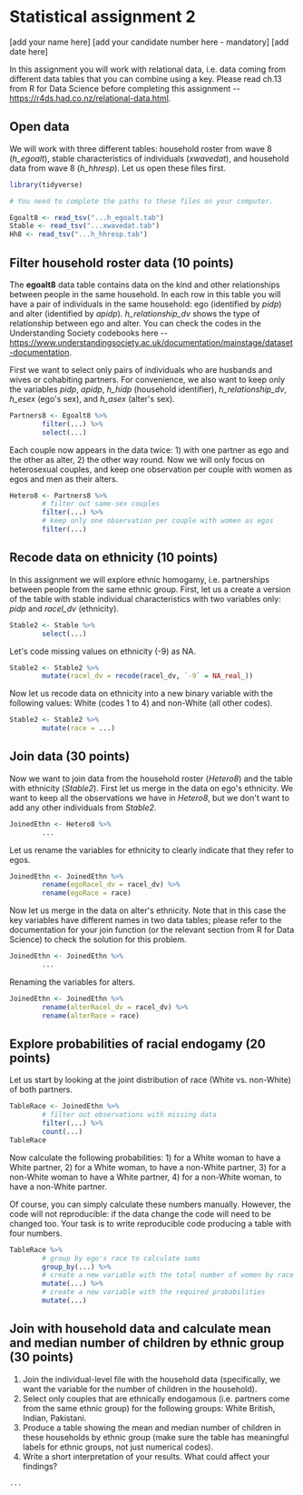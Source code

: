 Statistical assignment 2
================
\[add your name here\] \[add your candidate number here - mandatory\]
\[add date here\]

In this assignment you will work with relational data, i.e. data coming from different data tables that you can combine using a key. Please read ch.13 from R for Data Science before completing this assignment -- <https://r4ds.had.co.nz/relational-data.html>.

Open data
---------

We will work with three different tables: household roster from wave 8 (*h\_egoalt*), stable characteristics of individuals (*xwavedat*), and household data from wave 8 (*h\_hhresp*). Let us open these files first.

``` r
library(tidyverse)

# You need to complete the paths to these files on your computer.

Egoalt8 <- read_tsv("...h_egoalt.tab")
Stable <- read_tsv("...xwavedat.tab")
Hh8 <- read_tsv("...h_hhresp.tab")
```

Filter household roster data (10 points)
----------------------------------------

The **egoalt8** data table contains data on the kind and other relationships between people in the same household. In each row in this table you will have a pair of individuals in the same household: ego (identified by *pidp*) and alter (identified by *apidp*). *h\_relationship\_dv* shows the type of relationship between ego and alter. You can check the codes in the Understanding Society codebooks here -- <https://www.understandingsociety.ac.uk/documentation/mainstage/dataset-documentation>.

First we want to select only pairs of individuals who are husbands and wives or cohabiting partners. For convenience, we also want to keep only the variables *pidp*, *apidp*, *h\_hidp* (household identifier), *h\_relationship\_dv*, *h\_esex* (ego's sex), and *h\_asex* (alter's sex).

``` r
Partners8 <- Egoalt8 %>%
        filter(...) %>%
        select(...)
```

Each couple now appears in the data twice: 1) with one partner as ego and the other as alter, 2) the other way round. Now we will only focus on heterosexual couples, and keep one observation per couple with women as egos and men as their alters.

``` r
Hetero8 <- Partners8 %>%
        # filter out same-sex couples
        filter(...) %>%
        # keep only one observation per couple with women as egos
        filter(...)
```

Recode data on ethnicity (10 points)
------------------------------------

In this assignment we will explore ethnic homogamy, i.e. partnerships between people from the same ethnic group. First, let us a create a version of the table with stable individual characteristics with two variables only: *pidp* and *racel\_dv* (ethnicity).

``` r
Stable2 <- Stable %>%
        select(...)
```

Let's code missing values on ethnicity (-9) as NA.

``` r
Stable2 <- Stable2 %>%
        mutate(racel_dv = recode(racel_dv, `-9` = NA_real_))
```

Now let us recode data on ethnicity into a new binary variable with the following values: White (codes 1 to 4) and non-White (all other codes).

``` r
Stable2 <- Stable2 %>%
        mutate(race = ...)
```

Join data (30 points)
---------------------

Now we want to join data from the household roster (*Hetero8*) and the table with ethnicity (*Stable2*). First let us merge in the data on ego's ethnicity. We want to keep all the observations we have in *Hetero8*, but we don't want to add any other individuals from *Stable2*.

``` r
JoinedEthn <- Hetero8 %>%
        ...
```

Let us rename the variables for ethnicity to clearly indicate that they refer to egos.

``` r
JoinedEthn <- JoinedEthn %>%
        rename(egoRacel_dv = racel_dv) %>%
        rename(egoRace = race)
```

Now let us merge in the data on alter's ethnicity. Note that in this case the key variables have different names in two data tables; please refer to the documentation for your join function (or the relevant section from R for Data Science) to check the solution for this problem.

``` r
JoinedEthn <- JoinedEthn %>%
        ...
```

Renaming the variables for alters.

``` r
JoinedEthn <- JoinedEthn %>%
        rename(alterRacel_dv = racel_dv) %>%
        rename(alterRace = race)
```

Explore probabilities of racial endogamy (20 points)
----------------------------------------------------

Let us start by looking at the joint distribution of race (White vs. non-White) of both partners.

``` r
TableRace <- JoinedEthn %>%
        # filter out observations with missing data
        filter(...) %>%
        count(...)
TableRace
```

Now calculate the following probabilities: 1) for a White woman to have a White partner, 2) for a White woman, to have a non-White partner, 3) for a non-White woman to have a White partner, 4) for a non-White woman, to have a non-White partner.

Of course, you can simply calculate these numbers manually. However, the code will not reproducible: if the data change the code will need to be changed too. Your task is to write reproducible code producing a table with four numbers.

``` r
TableRace %>%
        # group by ego's race to calculate sums
        group_by(...) %>%
        # create a new variable with the total number of women by race
        mutate(...) %>%
        # create a new variable with the required probabilities 
        mutate(...)
```

Join with household data and calculate mean and median number of children by ethnic group (30 points)
-----------------------------------------------------------------------------------------------------

1.  Join the individual-level file with the household data (specifically, we want the variable for the number of children in the household).
2.  Select only couples that are ethnically endogamous (i.e. partners come from the same ethnic group) for the following groups: White British, Indian, Pakistani.
3.  Produce a table showing the mean and median number of children in these households by ethnic group (make sure the table has meaningful labels for ethnic groups, not just numerical codes).
4.  Write a short interpretation of your results. What could affect your findings?

``` r
...
```
